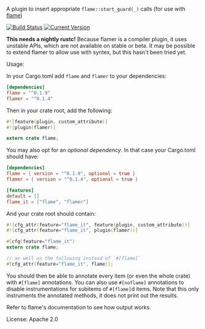 A plugin to insert appropriate `flame::start_guard(_)` calls (for use with
[flame](https://github.com/TyOverby/flame))

[![Build Status](https://travis-ci.org/llogiq/flamer.svg)](https://travis-ci.org/llogiq/flamer)
[![Current Version](https://img.shields.io/crates/v/flamer.svg)](https://crates.io/crates/flamer)

**This needs a nightly rustc!** Because flamer is a compiler plugin, it uses
unstable APIs, which are not available on stable or beta. It may be possible to
extend flamer to allow use with syntex, but this hasn't been tried yet.

Usage:

In your Cargo.toml add `flame` and `flamer` to your dependencies:

```toml
[dependencies]
flame = "^0.1.9"
flamer = "^0.1.4"
```

Then in your crate root, add the following:

```rust
#![feature(plugin, custom_attribute)]
#![plugin(flamer)]

extern crate flame;
```

You may also opt for an *optional dependency*. In that case your Cargo.toml should have:

```toml
[dependencies]
flame = { version = "^0.1.9", optional = true }
flamer = { version = "^0.1.4", optional = true }

[features]
default = []
flame_it = ["flame", "flamer"]
```

And your crate root should contain:

```rust
#![cfg_attr(feature="flame_it", feature(plugin, custom_attribute))]
#![cfg_attr(feature="flame_it", plugin(flamer))]

#[cfg(feature="flame_it")
extern crate flame;

// as well as the following instead of `#[flame]`
#[cfg_attr(feature="flame_it", flame)];
```

You should then be able to annotate every item (or even the whole crate) with
`#[flame]` annotations. You can also use `#[noflame]` annotations to disable
instrumentations for subitems of `#[flame]`d items. Note that this only
instruments the annotated methods, it does not print out the results.

Refer to flame's documentation to see how output works.

License: Apache 2.0
